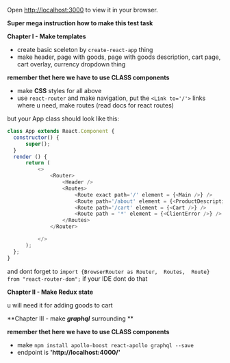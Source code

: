 Open [http://localhost:3000](http://localhost:3000) to view it in your browser.

**Super mega instruction how to make this test task**

**Chapter I - Make templates**
- create basic sceleton by ``create-react-app`` thing
- make header, page with goods, page with goods description, cart page, 
  cart overlay, currency dropdown thing
  
__remember thet here we have to use **CLASS** components__
- make __CSS__ styles for all above
- use ``react-router`` and make navigation, put the ``<Link to='/'>`` links where u need, 
  make routes (read docs for react routes)
  
but your App class should look like this: 
```javascript
class App extends React.Component {
  constructor() {
      super();
  }
  render () {
      return (
          <>
              <Router>
                  <Header />
                  <Routes>
                      <Route exact path='/' element = {<Main />} />
                      <Route path='/about' element = {<ProductDescription />} />
                      <Route path='/cart' element = {<Cart />} />
                      <Route path = '*' element = {<ClientError />} />
                  </Routes>
              </Router>

          </>
      );
  };
}
```

and dont forget to ``import {BrowserRouter as Router,  Routes,  Route} from "react-router-dom";`` if your IDE dont do that

**Chapter II - Make Redux state**

u will need it for adding goods to cart









**Chapter III - make ***graphql*** surrounding **

__remember thet here we have to use **CLASS** components__

- make ``npm install apollo-boost react-apollo graphql --save``
- endpoint is **'http://localhost:4000/'**

